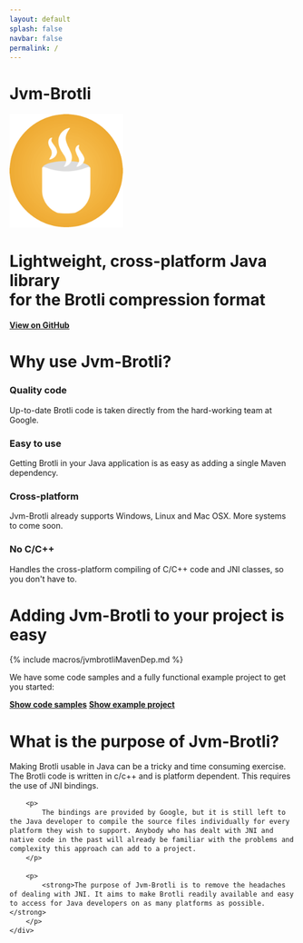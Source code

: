 ```yaml
---
layout: default
splash: false
navbar: false
permalink: /
---
```


<style>{% include landing.css %}</style>

<div class="landing bluepart first">
    <div class="center">
		<h1>Jvm-Brotli</h1>
		<img src="/img/jvm-brotli.png" alt="Jvm-Brotli" style="width:200px;height:200px;">
		<h1>Lightweight, cross-platform Java library<br/>for the Brotli compression format</h1>
		<a class="landing-btn" href="https://github.com/nixxcode/jvm-brotli"><strong>View on GitHub</strong></a>
    </div>
</div>

<div class ="landing whitepart">
	<h1>Why use Jvm-Brotli?</h1>
	<div class="boxes">
		<div class="box">
			<h3>Quality code</h3>
			<p>
				Up-to-date Brotli code is taken directly from the hard-working team at Google.
			</p>
		</div>
		<div class="box">
			<h3>Easy to use</h3>
			<p>
				Getting Brotli in your Java application is as easy as adding a single Maven dependency.
			</p>
		</div>
		<div class="box">
			<h3>Cross-platform</h3>
			<p>
				Jvm-Brotli already supports Windows, Linux and Mac OSX. More systems to come soon.
			</p>
		</div>
		<div class="box">
			<h3>No C/C++</h3>
			<p>
				Handles the cross-platform compiling of C/C++ code and JNI classes, so you don't have to.
			</p>
		</div>
	</div>
</div>

<div class="landing bluepart">
	<h1>Adding Jvm-Brotli to your project is easy</h1>
	{% include macros/jvmbrotliMavenDep.md %}
	<div class="center">
		<p>
			We have some code samples and a fully functional example project to get you started:
		</p>
		<a class="landing-btn" href="/examples"><strong>Show code samples</strong></a>
		<a class="landing-btn" href="https://github.com/nixxcode/jvm-brotli-example"><strong>Show example project</strong></a>
	</div>
</div>

<div class="landing whitepart">
    <h1>What is the purpose of Jvm-Brotli?</h1>
    <div class="text">
			Making Brotli usable in Java can be a tricky and time consuming exercise. The Brotli code is written in c/c++ and is platform dependent. This requires the use of JNI bindings.

		<p>
			The bindings are provided by Google, but it is still left to the Java developer to compile the source files individually for every platform they wish to support. Anybody who has dealt with JNI and native code in the past will already be familiar with the problems and complexity this approach can add to a project.
		</p>
		
		<p>
			<strong>The purpose of Jvm-Brotli is to remove the headaches of dealing with JNI. It aims to make Brotli readily available and easy to access for Java developers on as many platforms as possible.</strong>
		</p>
    </div>
</div>